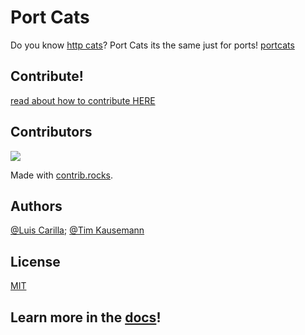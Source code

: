 # Port Cats
Do you know [http cats](https://http.cat)? Port Cats its the same just for ports! [portcats](portcats.timkausemann.de)

## Contribute!

[read about how to contribute HERE](/docs/CONTRIBUTING.md)

## Contributors

<a href="https://github.com/sycrw/portcats/graphs/contributors">
  <img src="https://contrib.rocks/image?repo=sycrw/portcats" />
</a>

Made with [contrib.rocks](https://contrib.rocks).

## Authors

[@Luis Carilla](https://github.com/lcarilla); [@Tim Kausemann](https://github.com/sycrw)

## License

[MIT](/LICENSE)

## Learn more in the [docs](/docs/index.md)!
